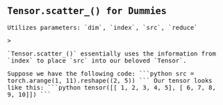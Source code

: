 ## Tensor.scatter_() for Dummies
<script>
MathJax = {
  tex: {
    inlineMath: [['$', '$'], ['\\(', '\\)']]
  },
  svg: {
    fontCache: 'global'
  }
};
</script>
<script type="text/javascript" id="MathJax-script" async
  src="https://cdn.jsdelivr.net/npm/mathjax@3/es5/tex-svg.js">
</script>
<style> body { font-family: "Roboto Mono", monospace; } </style>

<p>Utilizes parameters: `dim`, `index`, `src`, `reduce`</p>
> <p>`Tensor.scatter_()` essentially uses the information from `index` to place `src` into our beloved `Tensor`.</p>

<p>Suppose we have the following code: 
```python
  src = torch.arange(1, 11).reshape((2, 5))
``` Our tensor looks like this: 
```python
tensor([[ 1,  2,  3,  4,  5],
        [ 6,  7,  8,  9, 10]])
```
</p>
